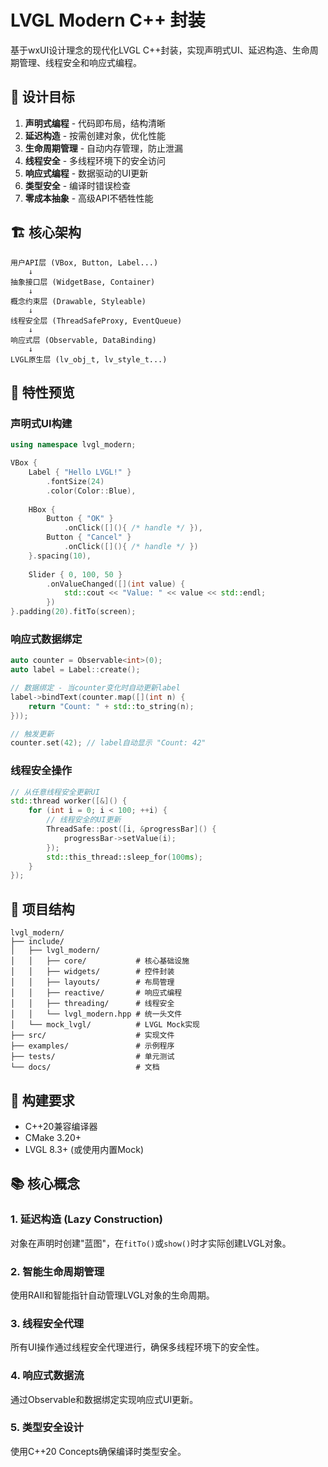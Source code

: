 # LVGL Modern C++ 封装

基于wxUI设计理念的现代化LVGL C++封装，实现声明式UI、延迟构造、生命周期管理、线程安全和响应式编程。

## 🎯 设计目标

1. **声明式编程** - 代码即布局，结构清晰
2. **延迟构造** - 按需创建对象，优化性能
3. **生命周期管理** - 自动内存管理，防止泄漏
4. **线程安全** - 多线程环境下的安全访问
5. **响应式编程** - 数据驱动的UI更新
6. **类型安全** - 编译时错误检查
7. **零成本抽象** - 高级API不牺牲性能

## 🏗️ 核心架构

```
用户API层 (VBox, Button, Label...)
    ↓
抽象接口层 (WidgetBase, Container)
    ↓
概念约束层 (Drawable, Styleable)
    ↓
线程安全层 (ThreadSafeProxy, EventQueue)
    ↓
响应式层 (Observable, DataBinding)
    ↓
LVGL原生层 (lv_obj_t, lv_style_t...)
```

## 🚀 特性预览

### 声明式UI构建
```cpp
using namespace lvgl_modern;

VBox {
    Label { "Hello LVGL!" }
        .fontSize(24)
        .color(Color::Blue),
        
    HBox {
        Button { "OK" }
            .onClick([](){ /* handle */ }),
        Button { "Cancel" }
            .onClick([](){ /* handle */ })
    }.spacing(10),
    
    Slider { 0, 100, 50 }
        .onValueChanged([](int value) {
            std::cout << "Value: " << value << std::endl;
        })
}.padding(20).fitTo(screen);
```

### 响应式数据绑定
```cpp
auto counter = Observable<int>(0);
auto label = Label::create();

// 数据绑定 - 当counter变化时自动更新label
label->bindText(counter.map([](int n) { 
    return "Count: " + std::to_string(n); 
}));

// 触发更新
counter.set(42); // label自动显示 "Count: 42"
```

### 线程安全操作
```cpp
// 从任意线程安全更新UI
std::thread worker([&]() {
    for (int i = 0; i < 100; ++i) {
        // 线程安全的UI更新
        ThreadSafe::post([i, &progressBar]() {
            progressBar->setValue(i);
        });
        std::this_thread::sleep_for(100ms);
    }
});
```

## 📁 项目结构

```
lvgl_modern/
├── include/
│   ├── lvgl_modern/
│   │   ├── core/           # 核心基础设施
│   │   ├── widgets/        # 控件封装
│   │   ├── layouts/        # 布局管理
│   │   ├── reactive/       # 响应式编程
│   │   ├── threading/      # 线程安全
│   │   └── lvgl_modern.hpp # 统一头文件
│   └── mock_lvgl/          # LVGL Mock实现
├── src/                    # 实现文件
├── examples/               # 示例程序
├── tests/                  # 单元测试
└── docs/                   # 文档
```

## 🔧 构建要求

- C++20兼容编译器
- CMake 3.20+
- LVGL 8.3+ (或使用内置Mock)

## 📚 核心概念

### 1. 延迟构造 (Lazy Construction)
对象在声明时创建"蓝图"，在`fitTo()`或`show()`时才实际创建LVGL对象。

### 2. 智能生命周期管理
使用RAII和智能指针自动管理LVGL对象的生命周期。

### 3. 线程安全代理
所有UI操作通过线程安全代理进行，确保多线程环境下的安全性。

### 4. 响应式数据流
通过Observable和数据绑定实现响应式UI更新。

### 5. 类型安全设计
使用C++20 Concepts确保编译时类型安全。
